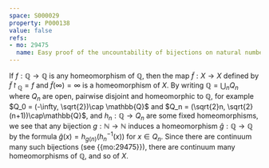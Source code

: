 ```yaml
---
space: S000029
property: P000138
value: false
refs:
- mo: 29475
  name: Easy proof of the uncountability of bijections on natural numbers
---
```


If $f:\mathbb{Q}\to\mathbb{Q}$ is any homeomorphism of $\mathbb{Q}$, then the map $\tilde{f}:X\to X$ defined by $\tilde{f}\restriction_\mathbb{Q} = f$ and $\tilde{f}(\infty) = \infty$ is a homeomorphism of $X$. By writing $\mathbb{Q} = \bigcup_n Q_n$ where $Q_n$ are open, pairwise disjoint and homeomorphic to $\mathbb{Q}$, for example $Q_0 = (-\infty, \sqrt{2})\cap \mathbb{Q}$ and $Q_n = (\sqrt{2}n, \sqrt{2}(n+1))\cap\mathbb{Q}$, and $h_n:\mathbb{Q}\to Q_n$ are some fixed homeomorphisms, we see that any bijection $g:\mathbb{N}\to\mathbb{N}$ induces a homeomorphism $\hat{g}:\mathbb{Q}\to\mathbb{Q}$ by the formula $\hat{g}(x) = h_{g(n)}(h_n^{-1}(x))$ for $x\in Q_n$. Since there are continuum many such bijections (see {{mo:29475}}), there are continuum many homeomorphisms of $\mathbb{Q}$, and so of $X$.
